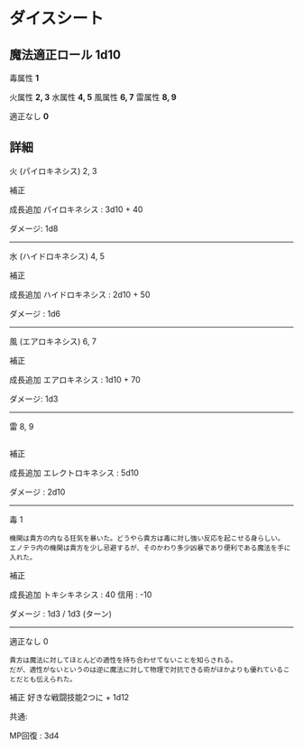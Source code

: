 # ダイスシート

## 魔法適正ロール 1d10

毒属性 **1**

火属性 **2, 3**
水属性 **4, 5**
風属性 **6, 7**
雷属性 **8, 9**

適正なし **0**

## 詳細

火 (パイロキネシス) 2, 3

補正

成長追加
パイロキネシス : 3d10 + 40

ダメージ: 1d8

<hr>

水 (ハイドロキネシス) 4, 5

補正

成長追加
ハイドロキネシス : 2d10 + 50

ダメージ : 1d6

<hr>

風 (エアロキネシス) 6, 7

補正

成長追加
エアロキネシス : 1d10 + 70

ダメージ: 1d3

<hr>

雷 8, 9

```

```

補正

成長追加
エレクトロキネシス :  5d10

ダメージ : 2d10

<hr>

毒 1

```
機関は貴方の内なる狂気を暴いた。どうやら貴方は毒に対し強い反応を起こせる身らしい。
エノテラ内の機関は貴方を少し忌避するが、そのかわり多少凶暴であり便利である魔法を手に入れた。
```

補正

成長追加
トキシキネシス : 40
信用 : -10

ダメージ : 1d3 / 1d3 (ターン)

<hr>

適正なし 0

```
貴方は魔法に対してほとんどの適性を持ち合わせてないことを知らされる。
だが、適性がないというのは逆に魔法に対して物理で対抗できる術がほかよりも優れていることだとも伝えられた。
```

補正
好きな戦闘技能2つに + 1d12

共通:

MP回復 : 3d4
